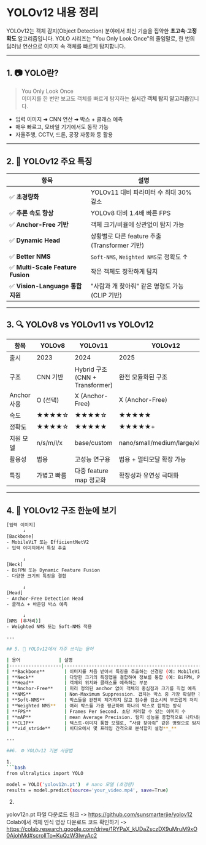 # YOLOv12 내용 정리

YOLOv12는 객체 감지(Object Detection) 분야에서 최신 기술을 집약한 **초고속·고정확도** 알고리즘입니다. YOLO 시리즈는 "You Only Look Once"의 줄임말로, 한 번의 딥러닝 연산으로 이미지 속 객체를 빠르게 탐지합니다.

---

## 1. 📷 YOLO란?

> You Only Look Once  
이미지를 한 번만 보고도 객체를 빠르게 탐지하는 **실시간 객체 탐지 알고리즘**입니다.

- 입력 이미지 ➜ CNN 연산 ➜ 박스 + 클래스 예측
- 매우 빠르고, 모바일 기기에서도 동작 가능
- 자율주행, CCTV, 드론, 공장 자동화 등 활용

---

## 2. 🚀 YOLOv12 주요 특징

| 항목 | 설명 |
|------|------|
| ✅ **초경량화** | YOLOv11 대비 파라미터 수 최대 30% 감소 |
| ✅ **추론 속도 향상** | YOLOv8 대비 1.4배 빠른 FPS |
| ✅ **Anchor-Free 기반** | 객체 크기/비율에 상관없이 탐지 가능 |
| ✅ **Dynamic Head** | 상황별로 다른 feature 추출 (Transformer 기반) |
| ✅ **Better NMS** | `Soft-NMS`, `Weighted NMS`로 정확도 ↑ |
| ✅ **Multi-Scale Feature Fusion** | 작은 객체도 정확하게 탐지 |
| ✅ **Vision-Language 통합 지원** | "사람과 개 찾아줘" 같은 명령도 가능 (CLIP 기반)

---

## 3. 🔍 YOLOv8 vs YOLOv11 vs YOLOv12

| 항목 | YOLOv8 | YOLOv11 | YOLOv12 |
|------|--------|---------|---------|
| 출시 | 2023 | 2024 | 2025 |
| 구조 | CNN 기반 | Hybrid 구조 (CNN + Transformer) | 완전 모듈화된 구조 |
| Anchor 사용 | O (선택) | X (Anchor-Free) | X (Anchor-Free) |
| 속도 | ★★★★☆ | ★★★★☆ | ★★★★★ |
| 정확도 | ★★★★☆ | ★★★★★ | ★★★★★+ |
| 지원 모델 | n/s/m/l/x | base/custom | nano/small/medium/large/xlarge |
| 활용성 | 범용 | 고성능 연구용 | 범용 + 멀티모달 확장 가능 |
| 특징 | 가볍고 빠름 | 다중 feature map 정교화 | 확장성과 유연성 극대화 |

---

## 4. 🧠 YOLOv12 구조 한눈에 보기

```bash
[입력 이미지]
      ↓
[Backbone]
- MobileViT 또는 EfficientNetV2
- 입력 이미지에서 특징 추출

      ↓
[Neck]
- BiFPN 또는 Dynamic Feature Fusion
- 다양한 크기의 특징을 결합

      ↓
[Head]
- Anchor-Free Detection Head
- 클래스 + 바운딩 박스 예측

      ↓
[NMS (후처리)]
- Weighted NMS 또는 Soft-NMS 적용

---

## 5. 🧩 YOLOv12에서 자주 쓰이는 용어

| 용어              | 설명                                                                 |
|-------------------|----------------------------------------------------------------------|
| **Backbone**       | 이미지를 처음 받아서 특징을 추출하는 신경망 (예: MobileViT, EfficientNet) |
| **Neck**           | 다양한 크기의 특징맵을 결합하여 정보를 통합 (예: BiFPN, PANet 등)       |
| **Head**           | 객체의 위치와 클래스를 예측하는 부분                                   |
| **Anchor-Free**    | 미리 정의된 anchor 없이 객체의 중심점과 크기를 직접 예측               |
| **NMS**            | Non-Maximum Suppression. 겹치는 박스 중 가장 확실한 것만 남기는 기법    |
| **Soft-NMS**       | 박스들을 완전히 제거하지 않고 점수를 감소시켜 부드럽게 처리             |
| **Weighted NMS**   | 여러 박스를 가중 평균하여 하나의 박스로 합치는 방식                    |
| **FPS**            | Frames Per Second. 초당 처리할 수 있는 이미지 수                        |
| **mAP**            | mean Average Precision. 탐지 성능을 종합적으로 나타내는 지표             |
| **CLIP**           | 텍스트-이미지 통합 모델로, “사람 찾아줘” 같은 명령으로 탐지가 가능       |
| **vid_stride**     | 비디오에서 몇 프레임 간격으로 분석할지 설정**_**

---

##6. ⚙️ YOLOv12 기본 사용법

1.
```bash
from ultralytics import YOLO

model = YOLO('yolov12n.pt')  # nano 모델 (초경량)
results = model.predict(source='your_video.mp4', save=True)
```

2.
yolov12n.pt 파일 다운로드 링크 -> https://github.com/sunsmarterjie/yolov12
Colab에서 객체 인식 영상 다운로드 코드 확인하기 -> https://colab.research.google.com/drive/1RYPaX_kUDaZsczDX9uMruM9xO0AjohMd#scrollTo=KuQzW3IwyAc2




